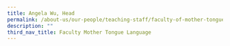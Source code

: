 ```yaml
---
title: Angela Wu, Head
permalink: /about-us/our-people/teaching-staff/faculty-of-mother-tongue-languages/angela-wu-head/
description: ""
third_nav_title: Faculty Mother Tongue Language
---
```


